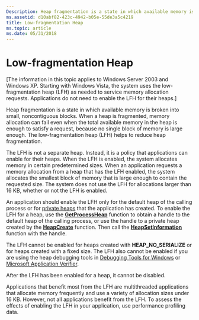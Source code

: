```yaml
---
Description: Heap fragmentation is a state in which available memory is broken into small, noncontiguous blocks.
ms.assetid: d10abf82-423c-4942-b05e-55de3a5c4219
title: Low-fragmentation Heap
ms.topic: article
ms.date: 05/31/2018
---
```


# Low-fragmentation Heap

\[The information in this topic applies to Windows Server 2003 and Windows XP. Starting with Windows Vista, the system uses the low-fragmentation heap (LFH) as needed to service memory allocation requests. Applications do not need to enable the LFH for their heaps.\]

Heap fragmentation is a state in which available memory is broken into small, noncontiguous blocks. When a heap is fragmented, memory allocation can fail even when the total available memory in the heap is enough to satisfy a request, because no single block of memory is large enough. The low-fragmentation heap (LFH) helps to reduce heap fragmentation.

The LFH is not a separate heap. Instead, it is a policy that applications can enable for their heaps. When the LFH is enabled, the system allocates memory in certain predetermined sizes. When an application requests a memory allocation from a heap that has the LFH enabled, the system allocates the smallest block of memory that is large enough to contain the requested size. The system does not use the LFH for allocations larger than 16 KB, whether or not the LFH is enabled.

An application should enable the LFH only for the default heap of the calling process or for [private heaps](heap-functions.md) that the application has created. To enable the LFH for a heap, use the [**GetProcessHeap**](/windows/desktop/api/HeapApi/nf-heapapi-getprocessheap) function to obtain a handle to the default heap of the calling process, or use the handle to a private heap created by the [**HeapCreate**](/windows/desktop/api/HeapApi/nf-heapapi-heapcreate) function. Then call the [**HeapSetInformation**](/windows/desktop/api/HeapApi/nf-heapapi-heapsetinformation) function with the handle.

The LFH cannot be enabled for heaps created with **HEAP\_NO\_SERIALIZE** or for heaps created with a fixed size. The LFH also cannot be enabled if you are using the heap debugging tools in [Debugging Tools for Windows](https://docs.microsoft.com/windows-hardware/drivers/debugger/) or [Microsoft Application Verifier](https://www.microsoft.com/downloads/details.aspx?FamilyID=c4a25ab9-649d-4a1b-b4a7-c9d8b095df18&displaylang=en).

After the LFH has been enabled for a heap, it cannot be disabled.

Applications that benefit most from the LFH are multithreaded applications that allocate memory frequently and use a variety of allocation sizes under 16 KB. However, not all applications benefit from the LFH. To assess the effects of enabling the LFH in your application, use performance profiling data.

 

 



